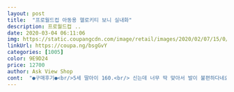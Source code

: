 ```yaml
---
layout: post 
title:  "프로월드컵 아동용 헬로키티 보니 실내화" 
description: 프로월드컵 ..
date: 2020-03-04 06:11:06 
img: https://static.coupangcdn.com/image/retail/images/2020/02/07/15/0/65d84605-02ce-4f2b-8918-94503122f016.jpg 
linkUrl: https://coupa.ng/bsgGvY 
categories: [1005] 
color: 9E9D24 
price: 12700 
author: Ask View Shop 
cont:  "●구매후기●<br/>5세 딸아이 160.<br/> 신는데 너무 딱 맞아서 발이 불편하다네요<br/>다른 신발들은 다 160 잘 맞습니다<br/>아이가 보자마자 너무 좋아해서 집에서 신을것 까지 하나더 구매했네요.<br/> 감사합니다~<br/>아이도 이쁘다고 좋아해요 ^^<br/>아이발은 16센치이고 170을 사니 앞이 조금 남지만 벗겨지거나 하는건 아니고 편하게 신을 정도입니다<br/>운동화 160사이즈 신어서 160으로 주문했는데 양말신고 신으면 크지않게 맞을것 같습니다.<br/><br/>조금 작게 나온것 같아요<br/>코로나19 사태로 어린이집 등원을 언제 할 수 있을지는 모르지만 준비물로 실내화가 있어서 구매했습니다.<br/><br/>폭신폭신하니 좋네요<br/>" 
---
```

